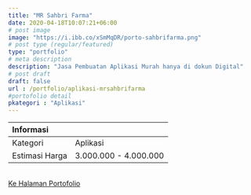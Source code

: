 ```yaml
---
title: "MR Sahbri Farma"
date: 2020-04-18T10:07:21+06:00
# post image
image: "https://i.ibb.co/xSmMqDR/porto-sahbrifarma.png"
# post type (regular/featured)
type: "portfolio"
# meta description
description: "Jasa Pembuatan Aplikasi Murah hanya di dokun Digital"
# post draft
draft: false
url : /portfolio/aplikasi-mrsahbrifarma
#portofolio detail
pkategori : "Aplikasi"
---
```


| <b>Informasi</b> |  |
| :------------- |:-------------|
| Kategori              | Aplikasi    | 
| Estimasi Harga        | 3.000.000 - 4.000.000   |

<br/>
<div class="row px-2 mt-2">
    <div class="col-md-6 mb-5 px-1">
        <a href="/portfolio" class="btn btn-porto2 btn-lg btn-block data-aos="fade-right><i class="ti-rocket"></i> Ke Halaman Portofolio</a>
    </div>
</div>